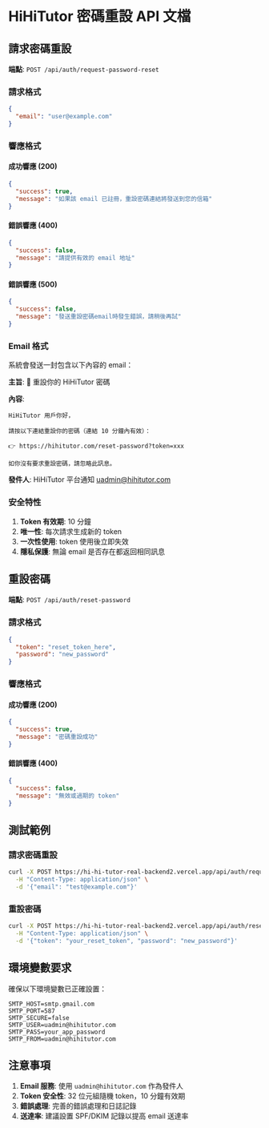 # HiHiTutor 密碼重設 API 文檔

## 請求密碼重設

**端點**: `POST /api/auth/request-password-reset`

### 請求格式

```json
{
  "email": "user@example.com"
}
```

### 響應格式

#### 成功響應 (200)
```json
{
  "success": true,
  "message": "如果該 email 已註冊，重設密碼連結將發送到您的信箱"
}
```

#### 錯誤響應 (400)
```json
{
  "success": false,
  "message": "請提供有效的 email 地址"
}
```

#### 錯誤響應 (500)
```json
{
  "success": false,
  "message": "發送重設密碼email時發生錯誤，請稍後再試"
}
```

### Email 格式

系統會發送一封包含以下內容的 email：

**主旨**: 🔐 重設你的 HiHiTutor 密碼

**內容**:
```
HiHiTutor 用戶你好，

請按以下連結重設你的密碼（連結 10 分鐘內有效）：

👉 https://hihitutor.com/reset-password?token=xxx

如你沒有要求重設密碼，請忽略此訊息。
```

**發件人**: HiHiTutor 平台通知 <uadmin@hihitutor.com>

### 安全特性

1. **Token 有效期**: 10 分鐘
2. **唯一性**: 每次請求生成新的 token
3. **一次性使用**: token 使用後立即失效
4. **隱私保護**: 無論 email 是否存在都返回相同訊息

## 重設密碼

**端點**: `POST /api/auth/reset-password`

### 請求格式

```json
{
  "token": "reset_token_here",
  "password": "new_password"
}
```

### 響應格式

#### 成功響應 (200)
```json
{
  "success": true,
  "message": "密碼重設成功"
}
```

#### 錯誤響應 (400)
```json
{
  "success": false,
  "message": "無效或過期的 token"
}
```

## 測試範例

### 請求密碼重設
```bash
curl -X POST https://hi-hi-tutor-real-backend2.vercel.app/api/auth/request-password-reset \
  -H "Content-Type: application/json" \
  -d '{"email": "test@example.com"}'
```

### 重設密碼
```bash
curl -X POST https://hi-hi-tutor-real-backend2.vercel.app/api/auth/reset-password \
  -H "Content-Type: application/json" \
  -d '{"token": "your_reset_token", "password": "new_password"}'
```

## 環境變數要求

確保以下環境變數已正確設置：

```env
SMTP_HOST=smtp.gmail.com
SMTP_PORT=587
SMTP_SECURE=false
SMTP_USER=uadmin@hihitutor.com
SMTP_PASS=your_app_password
SMTP_FROM=uadmin@hihitutor.com
```

## 注意事項

1. **Email 服務**: 使用 `uadmin@hihitutor.com` 作為發件人
2. **Token 安全性**: 32 位元組隨機 token，10 分鐘有效期
3. **錯誤處理**: 完善的錯誤處理和日誌記錄
4. **送達率**: 建議設置 SPF/DKIM 記錄以提高 email 送達率 